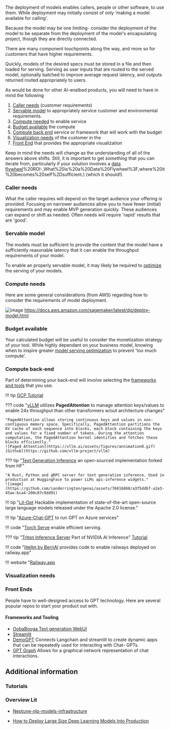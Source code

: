 The deployment of models enables callers, people or other software, to use them. While deployment may initially consist of only 'making a model available for calling'. 

Because the model may be one limiting- consider the deployment of the model to be separate from the deployment of the model's encapsulating project, though they are directly connected.  

There are many component touchpoints along the way, and more so for customers that have higher requirements.

Quickly, models of the desired specs must be stored in a file and then loaded for serving. Serving as user inputs that are routed to the served model, optionally batched to improve average request latency, and outputs returned routed appropriately to users. 

As would be done for other AI-enalbed products, you will need to have in mind the following

1. [Caller needs](#caller-needs) (customer requirements)
2. [Servable model](#servable-model) to appropriately service customer and environmental requirements.
3. [Compute needed](#compute-needs) to enable service
4. [Budget available](#budget-available) the compute
5. [Compute back end](#compute-back-end) service or framework that will work with the budget
6. [Visualization needs](#visualization-needs) of the customer in the 
7. [Front End](#front-ends) that provides the appropriate visualization

Keep in mind the needs will change as the understanding of all of the answers above shifts. Still, it is important to get _something_ that you can iterate from, particularly if your solution involves a [data flywheel](https://brightdata.com/blog/brightdata-in-practice/using-data-flywheel-to-scale-your-business#:~:text=on%20Investment)%20ROI-,What%20is%20a%20Data%20Flywheel%3F,where%20it%20becomes%20self%2Dsufficient.) (which it should!).

###  Caller needs

What the caller requires will depend on the target audience your offering is provided. Focusing on narrower audiences allow you to have fewer (initial) requirements and may enable MVP generation quickly. These audiences can expand or shift as needed. Often needs will require 'rapid' results that are 'good'. 

### Servable model

The models must be sufficient to provide the content that the model have a sufficiently reasonable latency that it can enable the throughput requirements of your model. 

To enable an properly servable model, it may likely be required to [optimize](./model_serving_optimization.md) the serving of your models.

### Compute needs

Here are some general considerations (from AWS) regarding how to consider the requirements of model deployment.

![image](https://github.com/ianderrington/genai/assets/76016868/9b379996-e311-4b9b-a35e-9020702fa050)
    https://docs.aws.amazon.com/sagemaker/latest/dg/deploy-model.html

### Budget available

Your calculated budget will be useful to consider the monetization strategy of your tool. While highly dependant on your business model, knowing when to inspire greater [model serving optimization](model_serving_optimization.md) to prevent 'too much compute'. 

### Compute back-end

Part of determining your back-end will involve selecting the [frameworks and tools](./frameworks_and_tools.md) that you use. 

!!! tip [GCP Tutorial](https://towardsdatascience.com/how-to-deploy-large-size-deep-learning-models-into-production-66b851d17f33)

??? code "[vLLM](https://vllm.ai/) utilizes **PagedAttention** to manage attention keys/values to enable 24x throughput than other transformers w/out architecture changes"

    "PagedAttention allows storing continuous keys and values in non-contiguous memory space. Specifically, PagedAttention partitions the KV cache of each sequence into blocks, each block containing the keys and values for a fixed number of tokens. During the attention computation, the PagedAttention kernel identifies and fetches these blocks efficiently."
    ![Paged Attention](https://vllm.ai/assets/figures/annimation0.gif)
    [Github](https://github.com/vllm-project/vllm)

??? tip "[Text Generation Inference](https://github.com/Preemo-Inc/text-generation-inference) an open-sourced implementation forked from HF"

    "A Rust, Python and gRPC server for text generation inference. Used in production at HuggingFace to power LLMs api-inference widgets."    
    ![image](https://github.com/ianderrington/genai/assets/76016868/a3f5ddbf-a2e3-45ae-bca4-200c07c9dd91)

!!! tip "[Lit-Gpt](https://github.com/Lightning-AI/lit-gpt#setup) Hackable implementation of state-of-the-art open-source large language models released under the Apache 2.0 license."

!!! tip "[Azure-Chat-GPT](https://github.com/davidxw/azurechatgpt) to run GPT on Azure services"

!!! code "[Torch Serve](https://pytorch.org/serve/large_model_inference.html) enable efficient serving.

??? tip "[Triton Inference Server](https://github.com/triton-inference-server/server) Part of NVIDIA AI Inference" 
    [Tutorial](https://github.com/triton-inference-server/server)

!!! code "[litellm by BerriAI](https://github.com/BerriAI/litellm/blob/main/cookbook/proxy-server/readme.md) provides code to enable railways deployed on railway.app"

!!! website "[Railway.app](https://railway.app/about)

### Visualization needs

### Front Ends

People have to well-designed access to GPT technology. Here are several popular repos to start your product out with. 

#### Frameworks and Tooling

- [OobaBooga Text generation WebUI](https://github.com/oobabooga/text-generation-webui)
- [Streamlit](https://blog.streamlit.io/langchain-streamlit/)
- [DemoGPT](https://github.com/melih-unsal/DemoGPT) Connects Langchain and streamlit to create dynamic apps that can be repeatedly used for interacting with Chat- GPTs. 
- [GPT Graph](https://github.com/m-elbably/gpt-graph) Allows for a graphical network representation of chat interactions.

## Additional information

### Tutorials

### Overview Lit

- [Neptune-nlp-models-infrastructure](https://neptune.ai/blog/nlp-models-infrastructure-cost-optimization#:~:text=Use%20a%20lightweight%20deployment%20framework,serve%20predictions%20over%20a%20network.)

- [How to Deploy Large Size Deep Learning Models Into Production](https://towardsdatascience.com/how-to-deploy-large-size-deep-learning-models-into-production-66b851d17f33)


